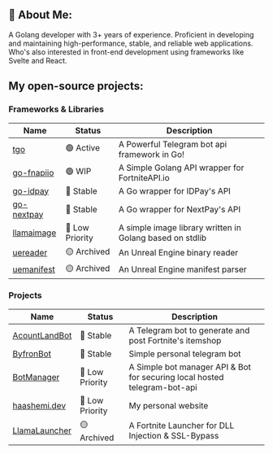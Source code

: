 ## 💫 About Me:

A Golang developer with 3+ years of experience. Proficient in developing and maintaining high-performance, stable, and reliable web applications. Who's also interested in front-end development using frameworks like Svelte and React.

## My open-source projects:

### Frameworks & Libraries

| Name                                                  | Status          | Description                                              |
| ----------------------------------------------------- | --------------- | -------------------------------------------------------- |
| [tgo](https://github.com/haashemi/tgo)                | 🟢 Active       | A Powerful Telegram bot api framework in Go!             |
| [go-fnapiio](https://github.com/haashemi/go-fnapiio)  | 🟢 WIP          | A Simple Golang API wrapper for FortniteAPI.io           |
| [go-idpay](https://github.com/haashemi/go-idpay)      | 🔵 Stable       | A Go wrapper for IDPay's API                             |
| [go-nextpay](https://github.com/haashemi/go-nextpay)  | 🔵 Stable       | A Go wrapper for NextPay's API                           |
| [llamaimage](https://github.com/LlamaNite/llamaimage) | 🔵 Low Priority | A simple image library written in Golang based on stdlib |
| [uereader](https://github.com/haashemi/uereader)      | 🟡 Archived     | An Unreal Engine binary reader                           |
| [uemanifest](https://github.com/haashemi/uemanifest)  | 🟡 Archived     | An Unreal Engine manifest parser                         |

### Projects

| Name                                                       | Status          | Description                                                               |
| ---------------------------------------------------------- | --------------- | ------------------------------------------------------------------------- |
| [AcountLandBot](https://github.com/haashemi/AcountLandBot) | 🔵 Stable       | A Telegram bot to generate and post Fortnite's itemshop                   |
| [ByfronBot](https://github.com/haashemi/ByfronBot)         | 🔵 Stable       | Simple personal telegram bot                                              |
| [BotManager](https://github.com/haashemi/BotManager)       | 🔵 Low Priority | A Simple bot manager API & Bot for securing local hosted telegram-bot-api |
| [haashemi.dev](https://github.com/haashemi/haashemi.dev)   | 🔵 Low Priority | My personal website                                                       |
| [LlamaLauncher](https://github.com/haashemi/LlamaLauncher) | 🟡 Archived     | A Fortnite Launcher for DLL Injection & SSL-Bypass                        |
